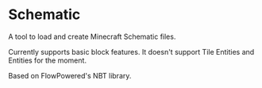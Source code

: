 # Schematic
A tool to load and create Minecraft Schematic files.

Currently supports basic block features. It doesn't support Tile Entities and Entities for the moment.

Based on FlowPowered's NBT library.
